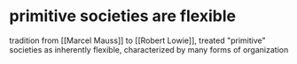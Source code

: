 # primitive societies are flexible

tradition from [[Marcel Mauss]] to [[Robert Lowie]], treated "primitive" societies as inherently flexible, characterized by many forms of organization